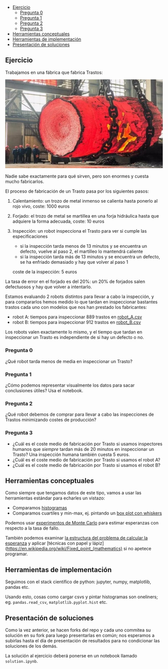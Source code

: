 * [Ejercicio](#Ejercicio)
  * [Pregunta 0](#Pregunta-0)
  * [Pregunta 1](#Pregunta-1)
  * [Pregunta 2](#Pregunta-2)
  * [Pregunta 3](#Pregunta-3)
* [Herramientas conceptuales](#Herramientas-conceptuales)
* [Herramientas de implementación](#Herramientas-de-implementación)
* [Presentación de soluciones](#Presentación-de-soluciones)

## Ejercicio

Trabajamos en una fábrica que fabrica Trastos:

![trasto.jpeg](trasto.jpeg)

Nadie sabe exactamente para qué sirven, pero son enormes y cuesta mucho fabricarlos.

El proceso de fabricación de un Trasto pasa por los siguientes pasos:

1. Calentamiento: un trozo de metal inmenso se calienta hasta ponerlo al rojo vivo, coste: 1000 euros
2. Forjado: el trozo de metal se martillea en una forja hidráulica hasta que adquiere la forma adecuada, coste: 10 euros
3. Inspección: un robot inspecciona el Trasto para ver si cumple las especificaciones
   - si la inspección tarda menos de 13 minutos y se encuentra un defecto, vuelve al paso 2, el martilleo lo mantendrá caliente
   - si la inspección tarda más de 13 minutos y se encuentra un defecto, se ha enfriado demasiado y hay que volver al paso 1

   coste de la inspección: 5 euros

La tasa de error en el forjado es del 20%: un 20% de forjados salen defectuosos y hay que volver a intentarlo.

Estamos evaluando 2 robots distintos para llevar a cabo la inspección, y para compararlos hemos medido lo que tardan en inspeccionar bastantes trastos cada uno con modelos que nos han prestado los fabricantes:

* robot A: tiempos para inspeccionar 889 trastos en [robot_A.csv](robot_A.csv)
* robot B: tiempos para inspeccionar 912 trastos en [robot_B.csv](robot_B.csv)

Los robots valen exactamente lo mismo, y el tiempo que tardan en inspeccionar un Trasto es independiente de si hay un defecto o no.

### Pregunta 0

¿Qué robot tarda menos de media en inspeccionar un Trasto?

### Pregunta 1

¿Cómo podemos representar visualmente los datos para sacar conclusiones útiles? Usa el notebook.

### Pregunta 2

¿Qué robot debemos de comprar para llevar a cabo las inspecciones de Trastos minimizando costes de producción?

### Pregunta 3

* ¿Cuál es el coste medio de fabricación por Trasto si usamos inspectores humanos que *siempre* tardan más de 20 minutos en inspeccionar un Trasto? Una inspección humana también cuesta 5 euros.
* ¿Cuál es el coste medio de fabricación por Trasto si usamos el robot A?
* ¿Cuál es el coste medio de fabricación por Trasto si usamos el robot B?

## Herramientas conceptuales

Como siempre que tengamos datos de este tipo, vamos a usar las herramientas estándar para echarles un vistazo:

* Comparamos [histogramas](https://en.wikipedia.org/wiki/Histogram)
* Comparamos cuartiles y min-max, ej. pintando un [box plot con whiskers](https://en.wikipedia.org/wiki/Box_plot)

Podemos usar [experimentos de Monte Carlo](https://en.wikipedia.org/wiki/Monte_Carlo_method) para estimar esperanzas con respecto a la tasa de fallo.

También podemos examinar [la estructura del problema de calcular la esperanza](https://en.wikipedia.org/wiki/Overlapping_subproblems) y aplicar [técnicas con papel y lápiz](https://en.wikipedia.org/wiki/Fixed_point_(mathematics) si no apetece programar.

## Herramientas de implementación

Seguimos con el stack científico de python: jupyter, numpy, matplotlib, pandas etc.

Usando esto, cosas como cargar csvs y pintar histogramas son oneliners; eg. `pandas.read_csv`, `matplotlib.pyplot.hist` etc.

## Presentación de soluciones

Como la vez anterior, se hacen forks del repo y cada uno commitea su solución en su fork para luego presentarlas en común; nos esperamos a subirlas hasta el día de presentación de resultados para no condicionar las soluciones de los demás.

La solución al ejercicio deberá ponerse en un notebook llamado `solution.ipynb`.
